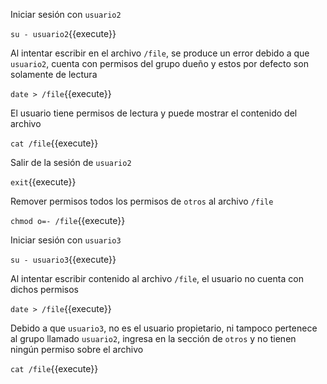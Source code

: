 Iniciar sesión con `usuario2`

`su - usuario2`{{execute}}

Al intentar escribir en el archivo `/file`, se produce un error debido a que `usuario2`, cuenta con permisos del grupo dueño y estos por defecto son solamente de lectura

`date > /file`{{execute}}

El usuario tiene permisos de lectura y puede mostrar el contenido del archivo

`cat /file`{{execute}}

Salir de la sesión de `usuario2`

`exit`{{execute}}

Remover permisos todos los permisos de `otros` al archivo `/file`

`chmod o=- /file`{{execute}}

Iniciar sesión con `usuario3`

`su - usuario3`{{execute}}

Al intentar escribir contenido al archivo `/file`, el usuario no cuenta con dichos permisos

`date > /file`{{execute}}

Debido a que `usuario3`, no es el usuario propietario, ni tampoco pertenece al grupo llamado `usuario2`, ingresa en la sección de `otros` y no tienen ningún permiso sobre el archivo

`cat /file`{{execute}}
